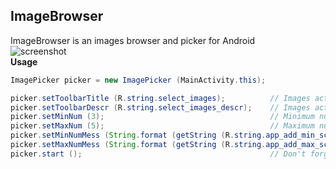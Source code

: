 ## ImageBrowser
ImageBrowser is an images browser and picker for Android<br>
![screenshot](https://github.com/acuna-public/ImageBrowser/Screenshot_20200113-010449[1].png?raw=true)
<br>
**Usage**

~~~java
ImagePicker picker = new ImagePicker (MainActivity.this);

picker.setToolbarTitle (R.string.select_images);          // Images activity title
picker.setToolbarDescr (R.string.select_images_descr);    // Images activity description
picker.setMinNum (3);                                     // Minimum number images to select (optional)
picker.setMaxNum (5);                                     // Maximum number of images to select (optional)
picker.setMinNumMess (String.format (getString (R.string.app_add_min_screenshots), String.valueOf (3))); // Message when minimum images number reaches (optional)
picker.setMaxNumMess (String.format (getString (R.string.app_add_max_screenshots), String.valueOf (5))); // Message when maximum images number reaches (optional)
picker.start ();                                          // Don't forget to call this to start the activity
~~~

